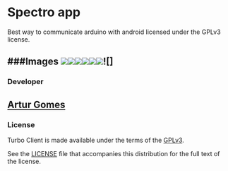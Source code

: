 # Spectro app

Best way to communicate arduino with android licensed under the GPLv3 license.

###Images
![](http://i63.tinypic.com/2n7e5pi.png)![](http://i65.tinypic.com/2a9crp5.png)![](http://i66.tinypic.com/2czqxq9.png)![](http://i64.tinypic.com/xnesko.png)![](http://i64.tinypic.com/2vjubzc.png)![](http://i66.tinypic.com/2uzs2vr.png)![]
------

### Developer
[Artur Gomes][developer site] 
------

### License
Turbo Client is made available under the terms of the [GPLv3][gplv3].

See the [LICENSE][license] file that accompanies this distribution for the full text of the license.

[gplv3]: http://www.gnu.org/licenses/gpl.html
[license]: https://github.com/vmihalachi/turbo-editor/LICENSE
[donate]: https://github.com/vmihalachi/turbo-editor#donate
[donate paypal]: https://www.paypal.com/cgi-bin/webscr?cmd=_s-xclick&hosted_button_id=PUQXSX6MTXHZ2
[xda thread]: http://forum.xda-developers.com/android/apps-games/app-turbo-editor-text-editor-t2832016
[community googleplus]: https://plus.google.com/u/0/communities/111974095419108178946
[crowdin]: https://crowdin.net/project/turbo-client
[developer site]: https://github.com/arturgoms
[crowdin]: https://crowdin.net/project/turbo-client
[contributor dumitru grubii]: https://twitter.com/DumitruGrubii
[contributor howard]: https://plus.google.com/+HowardCShawIII
[project issues]: https://github.com/vmihalachi/turbo-editor/issues
[project wiki]: https://github.com/vmihalachi/turbo-editor/wiki
